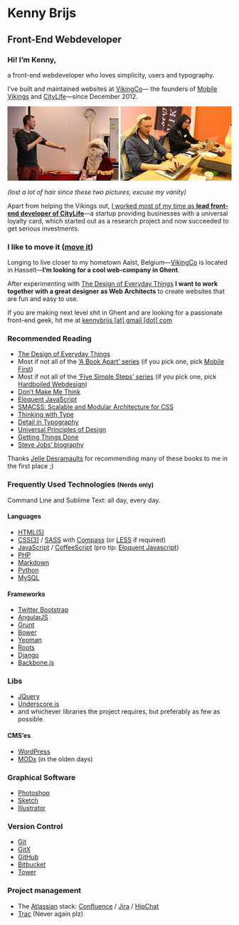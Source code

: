 # Kenny Brijs
## Front-End Webdeveloper

### Hi! I’m Kenny,

a front-end webdeveloper who loves simplicity, users and typography.

I’ve built and maintained websites at [VikingCo](https://vikingco.com)— the founders of [Mobile Vikings](https://mobilevikings.be/en/) and [CityLife](https://citylife.be/)—since December 2012.

![Preparing to beat down racist Sinterklaas](/style/img/README/kenny-vs-sinterklaas.jpg?raw=true)
![Superman brogramming](/style/img/README/kenny-brogramming.jpg?raw=true)

*(lost a lot of hair since these two pictures, excuse my vanity)*

Apart from helping the Vikings out, [I worked most of my time as **lead front-end developer of CityLife**](http://be.linkedin.com/pub/kenny-brijs/33/247/926)—a startup providing businesses with a universal loyalty card, which started out as a research project and now succeeded to get serious investments.

### I like to move it [(move it)](https://www.youtube.com/watch?v=Dyx4v1QFzhQ)
Longing to live closer to my hometown Aalst, Belgium—[VikingCo](https://vikingco.com) is located in Hasselt—**I’m looking for a cool web-company in Ghent**.

After experimenting with [The Design of Everyday Things](http://en.wikipedia.org/wiki/The_Design_of_Everyday_Things) **I want to work together with a great designer as Web Architects** to create websites that are fun and easy to use.

If you are making next level shit in Ghent and are looking for a passionate front-end geek, hit me at [kennybrijs [at] gmail [dot] com](mailto:kennybrijs@gmail.com)

### Recommended Reading
- [The Design of Everyday Things](http://www.amazon.com/The-Design-Everyday-Things-Expanded/dp/0465050654/)
- Most if not all of the [‘A Book Apart’ series](http://abookapart.com/) (if you pick one, pick [Mobile First](http://abookapart.com/products/mobile-first))
- Most if not all of the [‘Five Simple Steps’ series](http://www.fivesimplesteps.com/collections/books) (if you pick one, pick [Hardboiled Webdesign](http://www.fivesimplesteps.com/products/hardboiled-web-design))
- [Don’t Make Me Think](http://www.amazon.com/Dont-Make-Think-Revisited-Usability/dp/0321965515/)
- [Eloquent JavaScript](http://eloquentjavascript.net)
- [SMACSS: Scalable and Modular Architecture for CSS](https://smacss.com)
- [Thinking with Type](http://www.amazon.com/Thinking-Type-2nd-revised-expanded/dp/1568989695/)
- [Detail in Typography](http://www.amazon.com/Detail-In-Typography-Jost-Hochuli/dp/0907259340)
- [Universal Principles of Design](http://www.amazon.com/Universal-Principles-Design-William-Lidwell/dp/1592530079)
- [Getting Things Done](https://gettingthingsdone.com/store/product.php?productid=17035&cat=3&page=)
- [Steve Jobs’ biography](http://www.amazon.com/Steve-Jobs-Walter-Isaacson/dp/1442369051)

Thanks [Jelle Desramaults](http://jelledesramaults.be) for recommending many of these books to me in the first place ;)


### Frequently Used Technologies <small>(Nerds only)</small>

Command Line and Sublime Text: all day, every day.

#### Languages
- [HTML(5)](https://developer.mozilla.org/en-US/docs/Web/Guide/HTML/HTML5)
- [CSS(3)](https://developer.mozilla.org/en/docs/Web/CSS/CSS3) / [SASS](http://sass-lang.com/) with [Compass](http://compass-style.org/) (or [LESS](http://lesscss.org/) if required)
- [JavaScript](https://developer.mozilla.org/en-US/docs/Web/JavaScript) / [CoffeeScript](http://coffeescript.org/) (pro tip: [Eloquent Javascript](http://eloquentjavascript.net/))
- [PHP](http://php.net/)
- [Markdown](http://daringfireball.net/projects/markdown/)
- [Python](https://www.python.org/)
- [MySQL](http://www.mysql.com/)

#### Frameworks
- [Twitter Bootstrap](http://getbootstrap.com/)
- [AngularJS](https://angularjs.org/)
- [Grunt](http://gruntjs.com/)
- [Bower](http://bower.io/)
- [Yeoman](http://yeoman.io/)
- [Roots](https://roots.io/)
- [Django](https://www.djangoproject.com/)
- [Backbone.js](http://backbonejs.org/)

### Libs
- [JQuery](http://jquery.com/)
- [Underscore.js](http://underscorejs.org/)
- and whichever libraries the project requires, but preferably as few as possible

#### CMS’es
- [WordPress](https://en.wordpress.com/)
- [MODx](http://modx.com/) (in the olden days)

### Graphical Software
- [Photoshop](http://www.adobe.com/products/photoshop.html)
- [Sketch](http://bohemiancoding.com/sketch/)
- [Illustrator](http://www.adobe.com/products/illustrator.html)

### Version Control
- [Git](http://git-scm.com/)
- [GitX](http://rowanj.github.io/gitx/)
- [GitHub](https://github.com/)
- [Bitbucket](https://bitbucket.org/)
- [Tower](http://www.git-tower.com/)

### Project management
- The [Atlassian](https://www.atlassian.com/) stack: [Confluence](https://www.atlassian.com/software/confluence) / [Jira](https://www.atlassian.com/software/jira) / [HipChat](https://www.atlassian.com/software/hipchat)
- [Trac](http://trac.edgewall.org/) (Never again plz)

